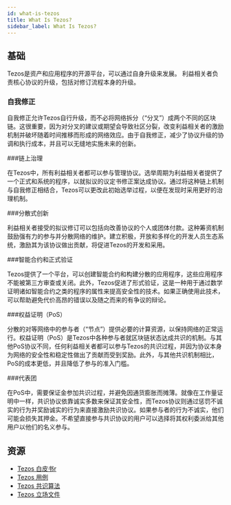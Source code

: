 ```yaml
---
id: what-is-tezos
title: What Is Tezos?
sidebar_label: What Is Tezos?
---
```


## 基础

Tezos是资产和应用程序的开源平台，可以通过自身升级来发展。 利益相关者负责核心协议的升级，包括对修订流程本身的升级。

### 自我修正

自我修正允许Tezos自行升级，而不必将网络拆分（“分叉”）成两个不同的区块链。这很重要，因为对分叉的建议或期望会导致社区分裂，改变利益相关者的激励机制并破坏随着时间推移而形成的网络效应。由于自我修正，减少了协议升级的协调和执行成本，并且可以无缝地实施未来的创新。

###链上治理

在Tezos中，所有利益相关者都可以参与管理协议。选举周期为利益相关者提供了一个正式和系统的程序，以就拟议的议定书修正案达成协议。通过将这种链上机制与自我修正相结合，Tezos可以更改此初始选举过程，以便在发现时采用更好的治理机制。

###分散式创新

利益相关者接受的拟议修订可以包括向改善协议的个人或团体付款。这种筹资机制鼓励强有力的参与并分散网络的维护。建立积极，开放和多样化的开发人员生态系统，激励其为该协议做出贡献，将促进Tezos的开发和采用。

###智能合约和正式验证

Tezos提供了一个平台，可以创建智能合约和构建分散的应用程序，这些应用程序不能被第三方审查或关闭。此外，Tezos促进了形式验证，这是一种用于通过数学证明诸如智能合约之类的程序的属性来提高安全性的技术。如果正确使用此技术，可以帮助避免代价高昂的错误以及随之而来的有争议的辩论。

###权益证明（PoS）

分散的对等网络中的参与者（“节点”）提供必要的计算资源，以保持网络的正常运行。权益证明（PoS）是Tezos中各种参与者就区块链状态达成共识的机制。与其他PoS协议不同，任何利益相关者都可以参与Tezos的共识过程，并因为协议本身为网络的安全性和稳定性做出了贡献而受到奖励。此外，与其他共识机制相比，PoS的成本更低，并且降低了参与的准入门槛。

###代表团

在PoS中，需要保证金参加共识过程，并避免因通货膨胀而摊薄。就像在工作量证明中一样，共识协议依靠诚实多数来保证其安全性，而Tezos协议则通过惩罚不诚实的行为并奖励诚实的行为来直接激励共识协议。如果参与者的行为不诚实，他们可能会损失其押金。不希望直接参与共识协议的用户可以选择将其权利委派给其他用户以他们的名义参与。


## 资源

 - [Tezos 白皮书r](../../static/whitepaper.pdf)
 - [Tezos 用例](https://wiki.tezosagora.org/learn/uses-of-tezos)
 - [Tezos 共识算法](https://wiki.tezosagora.org/learn/baking/proofofstake/consensus)
 - [Tezos 立场文件](../../static/position-paper.pdf)
